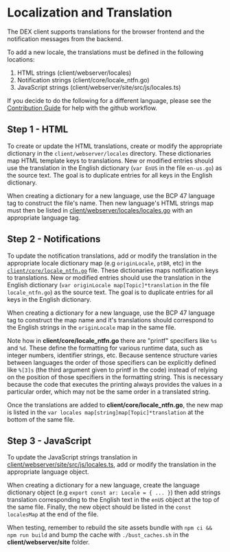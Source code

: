 # Localization and Translation

The DEX client supports translations for the browser frontend and the notification messages from the backend.

To add a new locale, the translations must be defined in the following locations:

1. HTML strings (client/webserver/locales)
2. Notification strings (client/core/locale_ntfn.go)
3. JavaScript strings (client/webserver/site/src/js/locales.ts)

If you decide to do the following for a different language, please see the [Contribution Guide](https://github.com/decred/dcrdex/wiki/Contribution-Guide) for help with the github workflow.

## Step 1 - HTML

To create or update the HTML translations, create or modify the appropriate dictionary
in the `client/webserver/locales` directory. These dictionaries map HTML template
keys to translations. New or modified entries should use the translation in the English
dictionary (`var EnUS` in the file `en-us.go`) as the source text. The goal is to duplicate
entries for all keys in the English dictionary.

When creating a dictionary for a new language, use the BCP 47 language tag to construct
the file's name. Then new language's HTML strings map must then be listed in [client/webserver/locales/locales.go](https://github.com/decred/dcrdex/blob/master/client/webserver/locales/locales.go) with an appropriate language tag.

## Step 2 - Notifications

To update the notification translations, add or modify the translation in the appropriate locale dictionary map (e.g `originLocale`, `ptBR`, etc) in the [`client/core/locale_ntfn.go`](https://github.com/decred/dcrdex/blob/master/client/core/locale_ntfn.go) file. These dictionaries maps notification keys to translations. New or modified entries should use the translation in the English dictionary (`var originLocale map[Topic]*translation` in the file `locale_ntfn.go`) as the source text. The goal is to duplicate entries for all keys in the English dictionary.

When creating a dictionary for a new language, use the BCP 47 language tag to construct the map name and it's translations should correspond to the English strings in the `originLocale` map in the same file.

Note how in **client/core/locale_ntfn.go** there are "printf" specifiers like `%s` and `%d`.  These define the formatting for various runtime data, such as integer numbers, identifier strings, etc.  Because sentence structure varies between languages the order of those specifiers can be explicitly defined like `%[3]s` (the third argument given to printf in the code) instead of relying on the position of those specifiers in the formatting string.  This is necessary because the code that executes the printing always provides the values in a particular order, which may not be the same order in a translated string.

Once the translations are added to **client/core/locale_ntfn.go**, the new map is listed in the `var locales map[string]map[Topic]*translation` at the bottom of the same file.

## Step 3 - JavaScript

To update the JavaScript strings translation in [client/webserver/site/src/js/locales.ts](https://github.com/decred/dcrdex/blob/master/client/webserver/site/src/js/locales.ts), add or modify the translation in the appropriate language object.

When creating a dictionary for a new language, create the language dictionary object (e.g `export const ar: Locale = { ... }`) then add strings translation corresponding to the English text in the `enUS` object at the top of the same file.  Finally, the new object should be listed in the `const localesMap` at the end of the file.

When testing, remember to rebuild the site assets bundle with `npm ci && npm run build` and bump the cache with `./bust_caches.sh` in the **client/webserver/site** folder.
